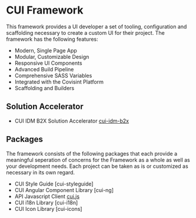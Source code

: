 # **CUI Framework**

This framework provides a UI developer a set of tooling, configuration and scaffolding necessary to create a custom UI for their project. The framework has the following features:

* Modern, Single Page App
* Modular, Customizable Design
* Responsive UI Components
* Advanced Build Pipeline 
* Comprehensive SASS Variables
* Integrated with the Covisint Platform
* Scaffolding and Builders

## **Solution Accelerator**

* CUI IDM B2X Solution Accelerator [cui-idm-b2x](accelerators/cui-idm-b2x.md)

## **Packages**

The framework consists of the following packages that each provide a meaningful seperation of concerns for the Framework as a whole as well as your development needs.  Each project can be taken as is or customized as necessary in its own regard.

* CUI Style Guide [cui-styleguide]
* CUI Angular Component Library [cui-ng]
* API Javascript Client [cui.js](https://cuijsinfo.run.covisintrnd.com/)
* CUI i18n Library [cui-i18n]
* CUI Icon Library [cui-icons]


